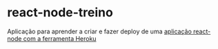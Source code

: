 # react-node-treino

Aplicação para aprender a criar e fazer deploy de uma [aplicação react-node com a ferramenta Heroku]( https://react-node-treino.herokuapp.com/)